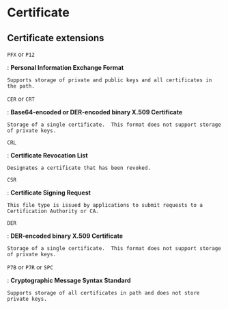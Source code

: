 # Certificate

## Certificate extensions

`PFX` or `P12`

:   **Personal Information Exchange Format**

    Supports storage of private and public keys and all certificates in the path.

`CER` or `CRT`

:   **Base64-encoded or DER-encoded binary X.509 Certificate**

    Storage of a single certificate.  This format does not support storage of private keys.

`CRL`

:   **Certificate Revocation List**

    Designates a certificate that has been revoked.

`CSR`

:   **Certificate Signing Request**

    This file type is issued by applications to submit requests to a Certification Authority or CA.

`DER`

:   **DER-encoded binary X.509 Certificate**

    Storage of a single certificate.  This format does not support storage of private keys.

`P7B` or `P7R` or `SPC`

:   **Cryptographic Message Syntax Standard**

    Supports storage of all certificates in path and does not store private keys.
